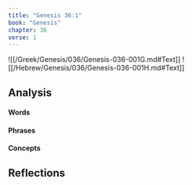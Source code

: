 ```yaml
---
title: "Genesis 36:1"
book: "Genesis"
chapter: 36
verse: 1
---
```

![[/Greek/Genesis/036/Genesis-036-001G.md#Text]]
![[/Hebrew/Genesis/036/Genesis-036-001H.md#Text]]

## Analysis

#### Words

#### Phrases

#### Concepts

## Reflections
